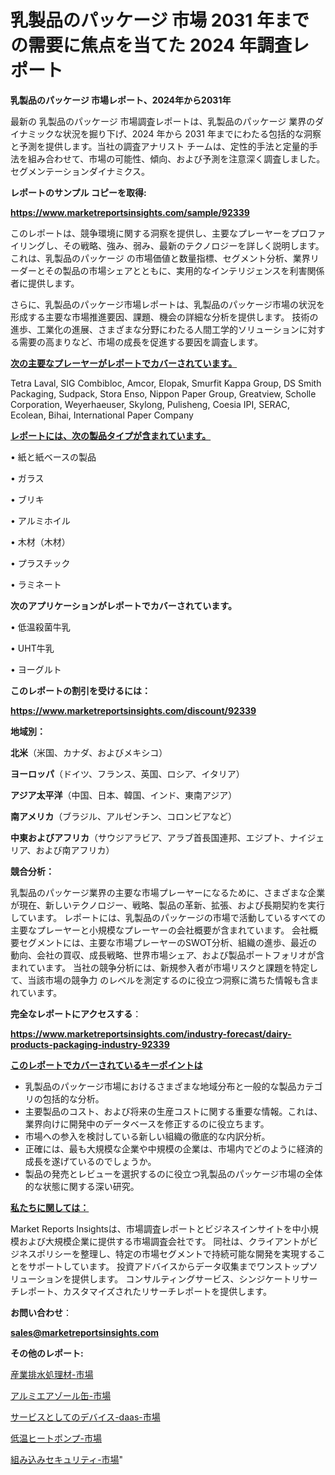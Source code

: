 # 乳製品のパッケージ 市場 2031 年までの需要に焦点を当てた 2024 年調査レポート

<strong>乳製品のパッケージ 市場レポート、2024年から2031年</strong>

最新の 乳製品のパッケージ 市場調査レポートは、乳製品のパッケージ 業界のダイナミックな状況を掘り下げ、2024 年から 2031 年までにわたる包括的な洞察と予測を提供します。当社の調査アナリスト チームは、定性的手法と定量的手法を組み合わせて、市場の可能性、傾向、および予測を注意深く調査しました。 セグメンテーションダイナミクス。



<strong>レポートのサンプル コピーを取得:</strong> <a href=https://www.marketreportsinsights.com/sample/92339>

<strong><u>https://www.marketreportsinsights.com/sample/92339</u></strong></a>

このレポートは、競争環境に関する洞察を提供し、主要なプレーヤーをプロファイリングし、その戦略、強み、弱み、最新のテクノロジーを詳しく説明します。 これは、乳製品のパッケージ の市場価値と数量指標、セグメント分析、業界リーダーとその製品の市場シェアとともに、実用的なインテリジェンスを利害関係者に提供します。

さらに、乳製品のパッケージ市場レポートは、乳製品のパッケージ市場の状況を形成する主要な市場推進要因、課題、機会の詳細な分析を提供します。 技術の進歩、工業化の進展、さまざまな分野にわたる人間工学的ソリューションに対する需要の高まりなど、市場の成長を促進する要因を調査します。



<strong><u>次の主要なプレーヤーがレポートでカバーされています。</u></strong>

Tetra Laval, SIG Combibloc, Amcor, Elopak, Smurfit Kappa Group, DS Smith Packaging, Sudpack, Stora Enso, Nippon Paper Group, Greatview, Scholle Corporation, Weyerhaeuser, Skylong, Pulisheng, Coesia IPI, SERAC, Ecolean, Bihai, International Paper Company



<strong><u><b>レポートには、次の製品タイプが含まれています。</b></u></strong>

• 紙と紙ベースの製品

• ガラス

• ブリキ

• アルミホイル

• 木材（木材）

• プラスチック

• ラミネート



<strong><b>次のアプリケーションがレポートでカバーされています。</b></strong>

• 低温殺菌牛乳

• UHT牛乳

• ヨーグルト



<strong><b>このレポートの割引を受けるには：</b></strong><a href=https://www.marketreportsinsights.com/discount/92339>

<strong><u>https://www.marketreportsinsights.com/discount/92339</u></strong></a>



<strong>地域別：</strong>



<strong>北米</strong>（米国、カナダ、およびメキシコ）



<strong>ヨーロッパ</strong>（ドイツ、フランス、英国、ロシア、イタリア）



<strong>アジア太平洋</strong>（中国、日本、韓国、インド、東南アジア）



<strong>南アメリカ</strong>（ブラジル、アルゼンチン、コロンビアなど）



<strong>中東およびアフリカ</strong>（サウジアラビア、アラブ首長国連邦、エジプト、ナイジェリア、および南アフリカ）



<strong>競合分析：</strong>

乳製品のパッケージ業界の主要な市場プレーヤーになるために、さまざまな企業が現在、新しいテクノロジー、戦略、製品の革新、拡張、および長期契約を実行しています。 レポートには、乳製品のパッケージの市場で活動しているすべての主要なプレーヤーと小規模なプレーヤーの会社概要が含まれています。 会社概要セグメントには、主要な市場プレーヤーのSWOT分析、組織の進歩、最近の動向、会社の買収、成長戦略、世界市場シェア、および製品ポートフォリオが含まれています。 当社の競争分析には、新規参入者が市場リスクと課題を特定して、当該市場の競争力 のレベルを測定するのに役立つ洞察に満ちた情報も含まれています。



<strong>完全なレポートにアクセスする</strong>：

<a href=https://www.marketreportsinsights.com/industry-forecast/dairy-products-packaging-industry-92339>

<strong><u>https://www.marketreportsinsights.com/industry-forecast/dairy-products-packaging-industry-92339</u></strong></a>



<strong><u><b>このレポートでカバーされているキーポイントは</b></u></strong>
<ul>
  <li>乳製品のパッケージ市場におけるさまざまな地域分布と一般的な製品カテゴリの包括的な分析。</li>
  <li>主要製品のコスト、および将来の生産コストに関する重要な情報。これは、業界向けに開発中のデータベースを修正するのに役立ちます。</li>
  <li>市場への参入を検討している新しい組織の徹底的な内訳分析。</li>
  <li>正確には、最も大規模な企業や中規模の企業は、市場内でどのように経済的成長を遂げているのでしょうか。</li>
  <li>製品の発売とレビューを選択するのに役立つ乳製品のパッケージ市場の全体的な状態に関する深い研究。</li>
</ul>


<strong><u><b>私たちに関しては：</b></u></strong>

Market Reports Insightsは、市場調査レポートとビジネスインサイトを中小規模および大規模企業に提供する市場調査会社です。 同社は、クライアントがビジネスポリシーを整理し、特定の市場セグメントで持続可能な開発を実現することをサポートしています。 投資アドバイスからデータ収集までワンストップソリューションを提供します。 コンサルティングサービス、シンジケートリサーチレポート、カスタマイズされたリサーチレポートを提供します。



<strong><b>お問い合わせ</b></strong>：

<a href=mailto:sales@marketreportsinsights.com>

<strong><u>sales@marketreportsinsights.com</u></strong></a>



<strong>その他のレポート:</strong>

<a href=https://www.linkedin.com/pulse/産業排水処理材-市場-2023-最新の-cagr-および成長分析-2030-trend-titans-360-analysis-6e9tf/>産業排水処理材-市場</a>

<a href=https://www.linkedin.com/pulse/アルミエアゾール缶-市場-2023-収益と成長ドライバー-2030-data-dive-discoveries-24-analysis-fm8zf/>アルミエアゾール缶-市場</a>

<a href=https://www.linkedin.com/pulse/サービスとしてのデバイス-daas-市場-2023-推進要因と成長機会-gtibf/>サービスとしてのデバイス-daas-市場</a>

<a href=https://www.linkedin.com/pulse/低温ヒートポンプ-市場-2023-swot-分析と成長率-2030-analytics-achievers-24-analysis-wcrqf/>低温ヒートポンプ-市場</a>

<a href=https://www.linkedin.com/pulse/組み込みセキュリティ-市場-2023-競争分析と事業成長-2030-data-dive-discoveries-24-analysis-vagbf/>組み込みセキュリティ-市場</a>"

